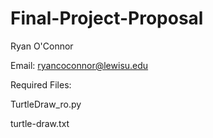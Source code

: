 # Final-Project-Proposal

Ryan O'Connor

Email: ryancoconnor@lewisu.edu

Required Files:

TurtleDraw_ro.py

turtle-draw.txt
